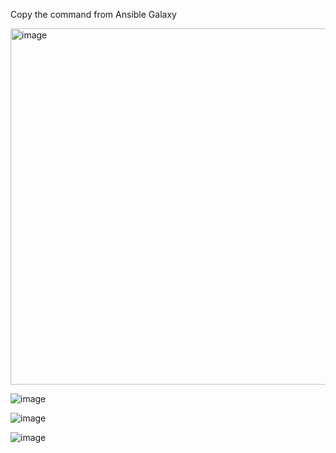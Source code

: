 Copy the command from Ansible Galaxy

<img width="570" alt="image" src="https://github.com/user-attachments/assets/959ff1ac-86b1-4b6f-ba87-bcc31062be33" />

![image](https://github.com/user-attachments/assets/79fd0b15-8754-467f-8843-70c8bbfc31c5)

![image](https://github.com/user-attachments/assets/9a50f1b8-fbfd-413c-99cd-1957c5fa336f)

![image](https://github.com/user-attachments/assets/ca6dcfda-a5f8-4fa1-ae0a-375395f0a022)



